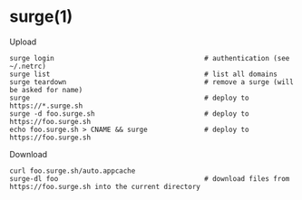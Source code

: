 # surge(1)

Upload

    surge login                                     # authentication (see ~/.netrc)
    surge list                                      # list all domains
    surge teardown                                  # remove a surge (will be asked for name)
    surge                                           # deploy to https://*.surge.sh
    surge -d foo.surge.sh                           # deploy to https://foo.surge.sh
    echo foo.surge.sh > CNAME && surge              # deploy to https://foo.surge.sh

Download

    curl foo.surge.sh/auto.appcache
    surge-dl foo                                    # download files from https://foo.surge.sh into the current directory
